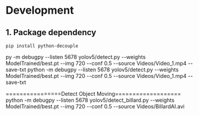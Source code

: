 # Development
## 1. Package dependency
`pip install python-decouple`

py -m debugpy --listen 5678 yolov5/detect.py --weights ModelTrained/best.pt --img 720 --conf 0.5 --source Videos/Video_1.mp4 --save-txt
python -m debugpy --listen 5678 yolov5/detect.py --weights ModelTrained/best.pt --img 720 --conf 0.5 --source Videos/Video_1.mp4 --save-txt

================Detect Object Moving===================
python -m debugpy --listen 5678 yolov5/detect_billard.py --weights ModelTrained/best.pt --img 720 --conf 0.5 --source Videos/BillardAI.avi 
